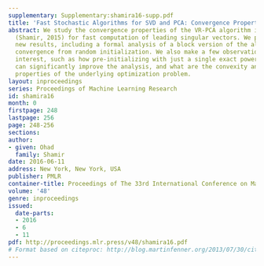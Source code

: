 ```yaml
---
supplementary: Supplementary:shamira16-supp.pdf
title: 'Fast Stochastic Algorithms for SVD and PCA: Convergence Properties and Convexity'
abstract: We study the convergence properties of the VR-PCA algorithm introduced by
  (Shamir, 2015) for fast computation of leading singular vectors. We prove several
  new results, including a formal analysis of a block version of the algorithm, and
  convergence from random initialization. We also make a few observations of independent
  interest, such as how pre-initializing with just a single exact power iteration
  can significantly improve the analysis, and what are the convexity and non-convexity
  properties of the underlying optimization problem.
layout: inproceedings
series: Proceedings of Machine Learning Research
id: shamira16
month: 0
firstpage: 248
lastpage: 256
page: 248-256
sections: 
author:
- given: Ohad
  family: Shamir
date: 2016-06-11
address: New York, New York, USA
publisher: PMLR
container-title: Proceedings of The 33rd International Conference on Machine Learning
volume: '48'
genre: inproceedings
issued:
  date-parts:
  - 2016
  - 6
  - 11
pdf: http://proceedings.mlr.press/v48/shamira16.pdf
# Format based on citeproc: http://blog.martinfenner.org/2013/07/30/citeproc-yaml-for-bibliographies/
---
```

